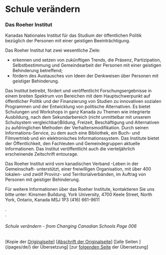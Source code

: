 # Schule verändern

### Das Roeher Institut
Kanadas Nationales Institut für das Studium der öffentlichen Politik
bezüglich der Personen mit einer geistigen Beeinträchtigung.

Das Roeher Institut hat zwei wesentliche Ziele:
* erkennen und setzen von zukünftigen Trends, die Präsenz, Partizipation,
Selbstbestimmung und Gemeindearbeit der Personen mit einer geistigen
Behinderung betreffend;
* fördern des Austausches von Ideen der Denkweisen über Personen
mit geistiger Behinderung.

Das Institut betreibt, fördert und veröffentlicht Forschungsergebnisse in einem breiten
Spektrum von Bereichen mit dem Hauptschwerpunkt auf öffentlicher Politik und der Finanzierung
von Studien zu innovativen sozialen Programmen und der Entwicklung von
politische Alternativen. Es bietet Schulungen und Workshops in
ganz Kanada zu Themen wie integrierte Ausbildung, nach dem Sekundarbereich (nicht unmittelbar
mit unserem Schulsystem vergleichbar)Bildung, Freizeit, Beschäftigung und Alternativen zu aufdringlichen
Methoden der Verhaltensmodifikation. Durch seinen Informations-Service,
zu dem auch eine Bibliothek, ein Buch- und Filmvertrieb und
ein elektronisches Informationssystem. Das Institute bietet der Öffentlichkeit, den Fachleuten
und Gemeindegruppen aktuelle Informationen.
Das Institut veröffentlicht auch die vierteljährlich erscheinende Zeitschrift entourage.

Das Roeher Institut wird vom kanadischen Verband -Leben in der Gemeinschaft- unterstützt,
einer freiwilligen Organisation, mit über 400 lokalen- und zwölf Provinz- und Territorialverbänden, im Auftrag
von Personen mit geistiger Behinderung.

Für weitere Informationen über das Roeher Institute, kontaktieren Sie uns bitte unter:
Kinsmen Buildung, York University, 4700 Keele Street,
North York, Ontario, Kanada MSJ 1P3 (416) 661-9611

.  
.  

###### Schule verändern - from Changing Canadian Schools Page 006

[Kopie der [Originalseite](/copies-from-original/CCS006.png)]
[[Abschrift der Originalseite](/en/Changing_Canadian_Schools-006)]
[[alle Seiten ] (/pages/de/) der Übersetzung]
[zur [folgenden Seite](Changing_Canadian_Schools-de-007) der Übersetzung]
